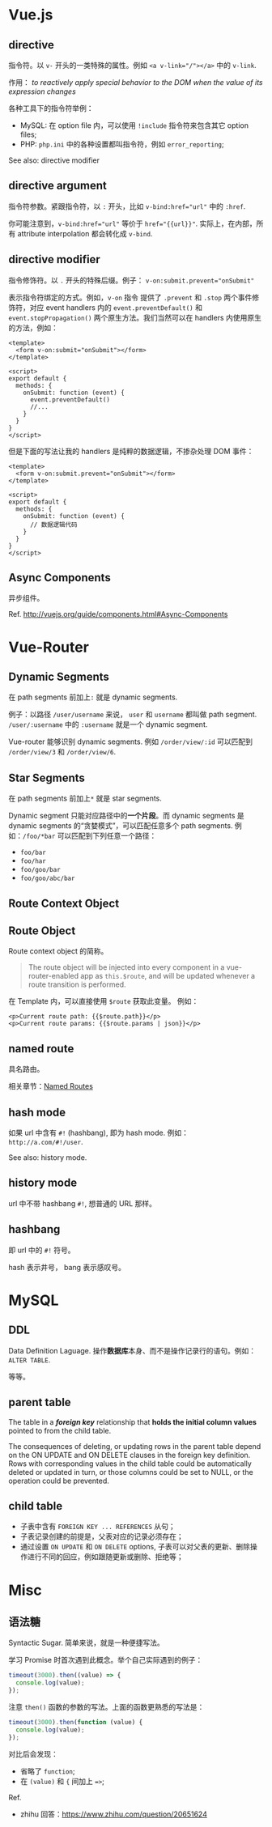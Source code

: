 Vue.js
===========================

## directive

指令符。以 `v-` 开头的一类特殊的属性。例如 `<a v-link="/"></a>` 中的 `v-link`.

作用： _to reactively apply special behavior to the DOM when the value of its expression changes_

各种工具下的指令符举例：

- MySQL: 在 option file 内，可以使用 `!include` 指令符来包含其它 option files;
- PHP: `php.ini` 中的各种设置都叫指令符，例如 `error_reporting`;

See also: directive modifier

## directive argument

指令符参数。紧跟指令符，以 `:` 开头，比如 `v-bind:href="url"` 中的 `:href`.

你可能注意到，`v-bind:href="url"` 等价于 `href="{{url}}"`. 实际上，在内部，所有 attribute interpolation 都会转化成 `v-bind`.

## directive modifier

指令修饰符。以 `.` 开头的特殊后缀。例子： `v-on:submit.prevent="onSubmit"`

表示指令符绑定的方式。例如，`v-on` 指令 提供了 `.prevent` 和 `.stop` 两个事件修饰符，对应 event handlers 内的 `event.preventDefault()` 和 `event.stopPropagation()` 两个原生方法。我们当然可以在 handlers 内使用原生的方法，例如：

```vue
<template>
  <form v-on:submit="onSubmit"></form>
</template>

<script>
export default {
  methods: {
    onSubmit: function (event) {
      event.preventDefault()
      //...
    }
  }
}
</script>
```

但是下面的写法让我的 handlers 是纯粹的数据逻辑，不掺杂处理 DOM 事件：

```vue
<template>
  <form v-on:submit.prevent="onSubmit"></form>
</template>

<script>
export default {
  methods: {
    onSubmit: function (event) {
      // 数据逻辑代码
    }
  }
}
</script>
```

## Async Components

异步组件。

Ref. http://vuejs.org/guide/components.html#Async-Components

Vue-Router
===========================

## Dynamic Segments

在 path segments 前加上`:` 就是 dynamic segments.

例子：以路径 `/user/username` 来说， `user` 和 `username` 都叫做 path segment. `/user/:username` 中的 `:username` 就是一个 dynamic segment.

Vue-router 能够识别 dynamic segments. 例如 `/order/view/:id` 可以匹配到 `/order/view/3` 和 `/order/view/6`.

## Star Segments

在 path segments 前加上`*` 就是 star segments.

Dynamic segment 只能对应路径中的**一个片段**。而 dynamic segments 是 dynamic segments 的“贪婪模式”，可以匹配任意多个 path segments. 例如：`/foo/*bar` 可以匹配到下列任意一个路径：

- `foo/bar`
- `foo/har`
- `foo/goo/bar`
- `foo/goo/abc/bar`

## Route Context Object

## Route Object

Route context object 的简称。

> The route object will be injected into every component in a vue-router-enabled app as `this.$route`, and will be updated whenever a route transition is performed.

在 Template 内，可以直接使用 `$route` 获取此变量。 例如：

```vue
<p>Current route path: {{$route.path}}</p>
<p>Current route params: {{$route.params | json}}</p>
```

## named route

具名路由。

相关章节：[Named Routes](/meet/vue/router/named-route.md)

## hash mode

如果 url 中含有 `#!` (hashbang), 即为 hash mode. 例如： `http://a.com/#!/user`.

See also: history mode.

## history mode

url 中不带 hashbang `#!`, 想普通的 URL 那样。

## hashbang

即 url 中的 `#!` 符号。

hash 表示井号， bang 表示感叹号。


MySQL
===========================

## DDL

Data Definition Laguage. 操作**数据库**本身、而不是操作记录行的语句。例如：`ALTER TABLE`.

等等。

## parent table

The table in a _**foreign key**_ relationship that **holds the initial column values** pointed to from the child table.

The consequences of deleting, or updating rows in the parent table depend on the ON UPDATE and ON DELETE clauses in the foreign key definition. Rows with corresponding values in the child table could be automatically deleted or updated in turn, or those columns could be set to NULL, or the operation could be prevented.


## child table


- 子表中含有 `FOREIGN KEY ... REFERENCES` 从句；
- 子表记录创建的前提是，父表对应的记录必须存在；
- 通过设置 `ON UPDATE` 和 `ON DELETE` options, 子表可以对父表的更新、删除操作进行不同的回应，例如跟随更新或删除、拒绝等；

Misc
===========================

## 语法糖

Syntactic Sugar. 简单来说，就是一种便捷写法。

学习 Promise 时首次遇到此概念。举个自己实际遇到的例子：

```js
timeout(3000).then((value) => {
  console.log(value);
});
```

注意 `then()` 函数的参数的写法。上面的函数更熟悉的写法是：

```js
timeout(3000).then(function (value) {
  console.log(value);
});
```

对比后会发现：

- 省略了 `function`;
- 在 `(value)` 和 `{` 间加上 `=>`;

Ref.

- zhihu 回答：https://www.zhihu.com/question/20651624
